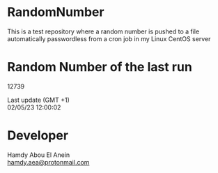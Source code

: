 # RandomNumber    
This is a test repository where a random number is pushed to a file automatically passwordless from a cron job in my Linux CentOS server    
# Random Number of the last run   
12739
      
Last update (GMT +1)    
02/05/23 12:00:02
# Developer    
Hamdy Abou El Anein   
hamdy.aea@protonmail.com
